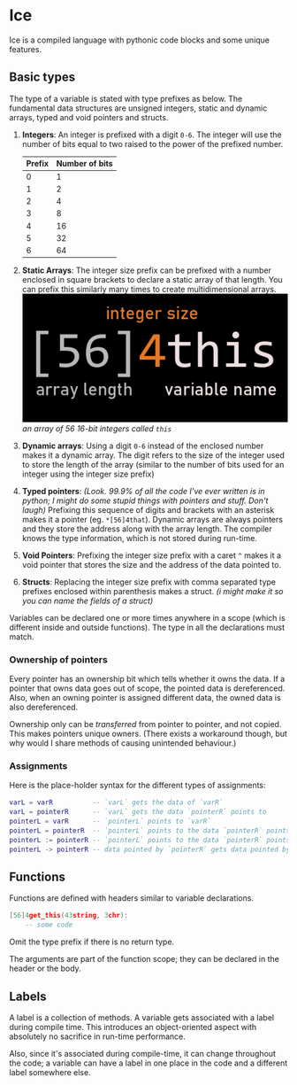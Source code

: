 # Ice

Ice is a compiled language with pythonic code blocks and some unique features.

## Basic types

The type of a variable is stated with type prefixes as below. The fundamental data structures are unsigned integers, static and dynamic arrays, typed and void pointers and structs.

1. **Integers**: An integer is prefixed with a digit `0-6`. The integer will use the number of bits equal to two raised to the power of the prefixed number.
	
	| Prefix | Number of bits |
	| ------ | -------------- |
	| 0      | 1              |
	| 1      | 2              |
	| 2      | 4              |
	| 3      | 8              |
	| 4      | 16             |
	| 5      | 32             |
	| 6      | 64             |
	
2. **Static Arrays**: The integer size prefix can be prefixed with a number enclosed in square brackets to declare a static array of that length. You can prefix this similarly many times to create multidimensional arrays.
     ![](doc_images/array_declaration.png)
*an array of 56 16-bit integers called `this`*

3. **Dynamic arrays**: Using a digit `0-6` instead of the enclosed number makes it a dynamic array. The digit refers to the size of the integer used to store the length of the array (similar to the number of bits used for an integer using the integer size prefix)

4. **Typed pointers**: *(Look. 99.9% of all the code I've ever written is in python; I might do some stupid things with pointers and stuff. Don't laugh)*
     Prefixing this sequence of digits and brackets with an asterisk makes it a pointer (eg. `*[56]4that`). Dynamic arrays are always pointers and they store the address along with the array length. The compiler knows the type information, which is not stored during run-time.

5. **Void Pointers**: Prefixing the integer size prefix with a caret `^` makes it a void pointer that stores the size and the address of the data pointed to.

6. **Structs**: Replacing the integer size prefix with comma separated type prefixes enclosed within parenthesis makes a struct. *(i might make it so you can name the fields of a struct)*

Variables can be declared one or more times anywhere in a scope (which is different inside and outside functions). The type in all the declarations must match.

### Ownership of pointers

Every pointer has an ownership bit which tells whether it owns the data. If a pointer that owns data goes out of scope, the pointed data is dereferenced. Also, when an owning pointer is assigned different data, the owned data is also dereferenced.

Ownership only can be *transferred* from pointer to pointer, and not copied. This makes pointers unique owners. (There exists a workaround though, but why would I share methods of causing unintended behaviour.)

### Assignments

Here is the place-holder syntax for the different types of assignments:

```lua
varL = varR          -- `varL` gets the data of `varR`
varL = pointerR      -- `varL` gets the data `pointerR` points to
pointerL = varR      -- `pointerL` points to `varR`
pointerL = pointerR  -- `pointerL` points to the data `pointerR` points to
pointerL := pointerR -- `pointerL` points to the data `pointerR` points to and ownership is transferred
pointerL -> pointerR -- data pointed by `pointerR` gets data pointed by `pointerL`
```

## Functions

Functions are defined with headers similar to variable declarations.

```lua
[56]4get_this(43string, 3chr):
	-- some code
```

Omit the type prefix if there is no return type.

The arguments are part of the function scope; they can be declared in the header or the body.

## Labels

A label is a collection of methods. A variable gets associated with a label during compile time. This introduces an object-oriented aspect with absolutely no sacrifice in run-time performance.

Also, since it's associated during compile-time, it can change throughout the code; a variable can have a label in one place in the code and a different label somewhere else.

